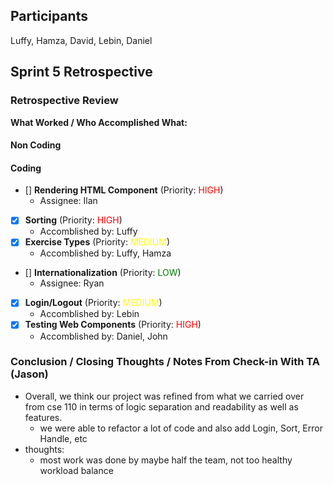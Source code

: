 ## Participants
Luffy, Hamza, David, Lebin, Daniel

## Sprint 5 Retrospective

### Retrospective Review

**What Worked / Who Accomplished What:**

#### Non Coding

#### Coding
  - [] **Rendering HTML Component** (Priority: <span style="color:red">HIGH</span>)
    - Assignee: Ilan
  - [x] **Sorting** (Priority: <span style="color:red">HIGH</span>)
    - Accomblished by: Luffy 
  - [x] **Exercise Types** (Priority: <span style="color:yellow">MEDIUM</span>)
    - Accomblished by: Luffy, Hamza
  - [] **Internationalization** (Priority: <span style="color:green">LOW</span>)
    - Assignee: Ryan
  - [x] **Login/Logout** (Priority: <span style="color:yellow">MEDIUM</span>)
    - Accomblished by: Lebin
  - [x] **Testing Web Components** (Priority: <span style="color:red">HIGH</span>)
    - Accomblished by: Daniel, John

### Conclusion / Closing Thoughts / Notes From Check-in With TA (Jason)

- Overall, we think our project was refined from what we carried over from cse 110 in terms of logic separation and readability as well as features.
    - we were able to refactor a lot of code and also add Login, Sort, Error Handle, etc
- thoughts: 
    - most work was done by maybe half the team, not too healthy workload balance